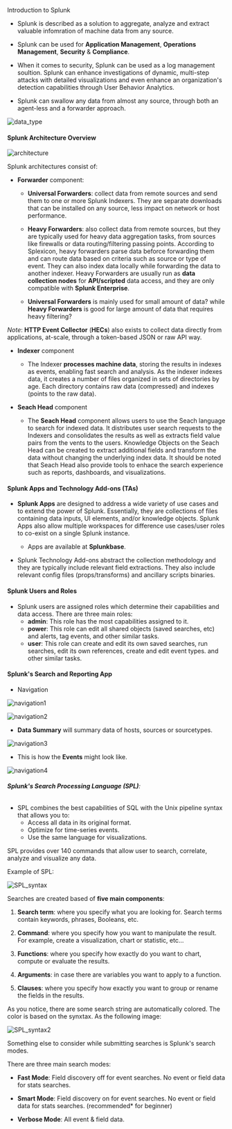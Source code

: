  Introduction to Splunk
+ Splunk is described as a solution to aggregate, analyze and extract valuable infomration of machine data from any source. 

+ Splunk can be used for **Application Management**, **Operations Management**, **Security** & **Compliance**.


+ When it comes to security, Splunk can be used as a log management soultion. Splunk can enhance investigations of dynamic, multi-step attacks with detailed visualizations and even enhance an organization's detection capabilities through User Behavior Analytics. 

+ Splunk can swallow any data from almost any source, through both an agent-less and a forwarder approach.


![data_type](data_type.png)


#### Splunk Architecture Overview

![architecture](architecture.png)

Splunk architectures consist of:
+ **Forwarder** component:
	+ **Universal Forwarders**: collect data from remote sources and send them to one or more Splunk Indexers. They are separate downloads that can be installed on any source, less impact on network or host performance.


	+ **Heavy Forwarders**: also collect data from remote sources, but they are typically used for heavy data aggregation tasks, from sources like firewalls or data routing/filtering passing points. According to Splexicon, heavy forwarders parse data beforce forwarding them and can route data based on criteria such as source or type of event. They can also index data locally while forwarding the data to another indexer. Heavy Forwarders are usually run as **data collection nodes** for **API/scripted** data access, and they are only compatible with **Splunk Enterprise**.


	+ **Universal Forwarders** is mainly used for small amount of data? while **Heavy Forwarders** is good for large amount of data that requires heavy filtering?

*Note*: **HTTP Event Collector** (**HECs**) also exists to collect data directly from applications, at-scale, through a token-based JSON or raw API way.


+ **Indexer** component
	+ The Indexer **processes machine data**, storing the results in indexes as events, enabling fast search and analysis. As the indexer indexes data, it creates a number of files organized in sets of directories by age. Each directory contains raw data (compressed) and indexes (points to the raw data).



+ **Seach Head** component
	+ The **Seach Head** component allows users to use the Seach language to search for indexed data. It distributes user search requests to the Indexers and consolidates the results as well as extracts field value pairs from the vents to the users. Knowledge Objects on the Seach Head can be created to extract additional fields and transform the data without changing the underlying index data. It should be noted that Seach Head also provide tools to enhace the search experience such as reports, dashboards, and visualizations.


#### Splunk Apps and Technology Add-ons (TAs)

+ **Splunk Apps** are designed to address a wide variety of use cases and to extend the power of Splunk. Essentially, they are collections of files containing data inputs, UI elements, and/or knowledge objects. Splunk Apps also allow multiple workspaces for difference use cases/user roles to co-exist on a single Splunk instance.


	+ Apps are available at **Splunkbase**.


+ Splunk Technology Add-ons abstract the collection methodology and they are typically include relevant field extractions. They also include relevant config files (props/transforms) and ancillary scripts binaries.


#### Splunk Users and Roles
+ Splunk users are assigned roles which determine their capabilities and data access. There are three main roles:
	+ **admin**: This role has the most capabilities assigned to it.
	+ **power**: This role can edit all shared objects (saved searches, etc) and alerts, tag events, and other similar tasks.
	+ **user**: This role can create and edit its own saved searches, run searches, edit its own references, create and edit event types. and other similar tasks.


#### Splunk's Search and Reporting App
+ Navigation

![navigation1](navigation1.png)

![navigation2](navigation2.png)

+ **Data Summary** will summary data of hosts, sources or sourcetypes.

![navigation3](navigation3.png)

+ This is how the **Events** might look like.

![navigation4](navigation4.png)



###### **Splunk's  Search Processing Language (SPL)**:
+ SPL combines the best capabilities of SQL with the Unix pipeline syntax that allows you to:
	+ Access all data in its original format.
	+ Optimize for time-series events.
	+ Use the same language for visualizations.

SPL provides over 140 commands that allow user to search, correlate, analyze and visualize any data.

Example of SPL:

![SPL_syntax](SPL_syntax.png)

Searches are created based of **five main components**:
1. **Search term**: where you specify what you are looking for. Search terms contain keywords, phrases, Booleans, etc.


2. **Command**: where you specify how you want to manipulate the result. For example, create a visualization, chart or statistic, etc...


3. **Functions**: where you specify how exactly do you want to chart, compute or evaluate the results.


4. **Arguments**: in case there are variables you want to apply to a function.

5. **Clauses**: where you specify how exactly you want to group or rename the fields in the results. 

As you notice, there are some search string are automatically colored. The color is based on the synxtax. As the following image:

![SPL_syntax2](SPL_syntax2.png)

Something else to consider while submitting searches is Splunk's search modes.

There are three main search modes:

+ **Fast Mode**: Field discovery off for event searches. No event or field data for stats searches.

+ **Smart Mode**: Field discovery on for event searches. No event or field data for stats searches. (recommended* for beginner)

+ **Verbose Mode**: All event & field data.

